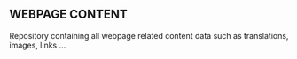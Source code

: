 ## WEBPAGE CONTENT

Repository containing all webpage related content data such as translations, images, links ...